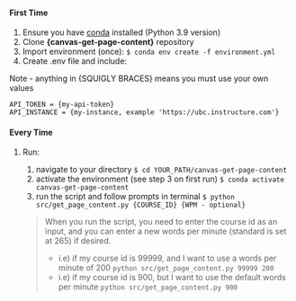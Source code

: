
#### First Time

1. Ensure you have [conda](https://docs.conda.io/projects/conda/en/latest/user-guide/install/index.html) installed (Python 3.9 version)
2. Clone **{canvas-get-page-content}** repository
3. Import environment (once): `$ conda env create -f environment.yml`
4. Create .env file and include:

Note - anything in {SQUIGLY BRACES} means you must use your own values
```
API_TOKEN = {my-api-token}
API_INSTANCE = {my-instance, example 'https://ubc.instructure.com'}
```

#### Every Time

1. Run:
   1. navigate to your directory `$ cd YOUR_PATH/canvas-get-page-content`
   1. activate the environment (see step 3 on first run) `$ conda activate canvas-get-page-content`
   1. run the script and follow prompts in terminal `$ python src/get_page_content.py {COURSE_ID} {WPM - optional}`
   
   > When you run the script, you need to enter the course id as an input, and you can enter a new words per minute (standard is set at 265) if desired.
   > -  i.e) if my course id is 99999, and I want to use a words per minute of 200 `python src/get_page_content.py 99999 200`
   > - i.e) if my course id is 900, but I want to use the default words per minute `python src/get_page_content.py 900`
